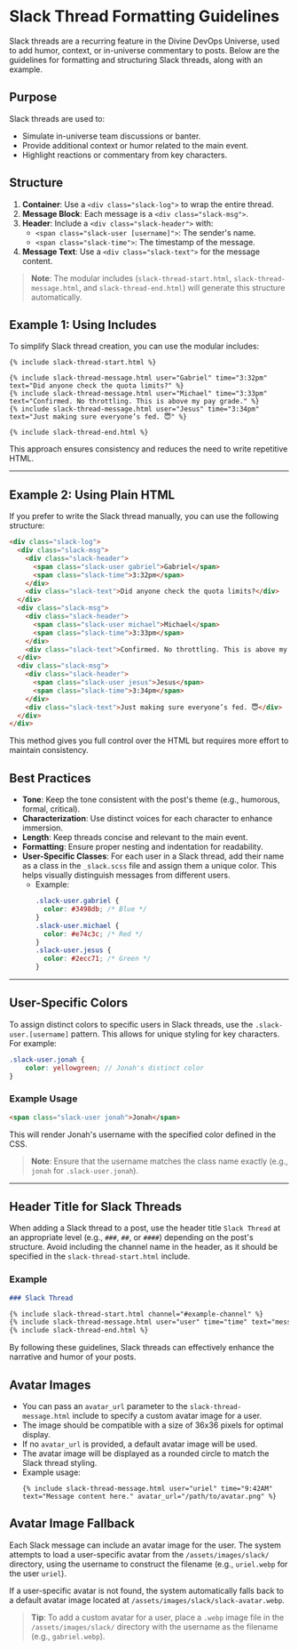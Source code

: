 # Slack Thread Formatting Guidelines

Slack threads are a recurring feature in the Divine DevOps Universe, used to add humor, context, or in-universe commentary to posts. Below are the guidelines for formatting and structuring Slack threads, along with an example.

## Purpose
Slack threads are used to:
- Simulate in-universe team discussions or banter.
- Provide additional context or humor related to the main event.
- Highlight reactions or commentary from key characters.

## Structure
1. **Container**: Use a `<div class="slack-log">` to wrap the entire thread.
2. **Message Block**: Each message is a `<div class="slack-msg">`.
3. **Header**: Include a `<div class="slack-header">` with:
   - `<span class="slack-user [username]">`: The sender's name.
   - `<span class="slack-time">`: The timestamp of the message.
4. **Message Text**: Use a `<div class="slack-text">` for the message content.

> **Note**: The modular includes (`slack-thread-start.html`, `slack-thread-message.html`, and `slack-thread-end.html`) will generate this structure automatically.

## Example 1: Using Includes

To simplify Slack thread creation, you can use the modular includes:

```liquid
{% include slack-thread-start.html %}

{% include slack-thread-message.html user="Gabriel" time="3:32pm" text="Did anyone check the quota limits?" %}
{% include slack-thread-message.html user="Michael" time="3:33pm" text="Confirmed. No throttling. This is above my pay grade." %}
{% include slack-thread-message.html user="Jesus" time="3:34pm" text="Just making sure everyone’s fed. 😇" %}

{% include slack-thread-end.html %}
```

This approach ensures consistency and reduces the need to write repetitive HTML.

---

## Example 2: Using Plain HTML

If you prefer to write the Slack thread manually, you can use the following structure:

```html
<div class="slack-log">
  <div class="slack-msg">
    <div class="slack-header">
      <span class="slack-user gabriel">Gabriel</span>
      <span class="slack-time">3:32pm</span>
    </div>
    <div class="slack-text">Did anyone check the quota limits?</div>
  </div>
  <div class="slack-msg">
    <div class="slack-header">
      <span class="slack-user michael">Michael</span>
      <span class="slack-time">3:33pm</span>
    </div>
    <div class="slack-text">Confirmed. No throttling. This is above my pay grade.</div>
  </div>
  <div class="slack-msg">
    <div class="slack-header">
      <span class="slack-user jesus">Jesus</span>
      <span class="slack-time">3:34pm</span>
    </div>
    <div class="slack-text">Just making sure everyone’s fed. 😇</div>
  </div>
</div>
```

This method gives you full control over the HTML but requires more effort to maintain consistency.

## Best Practices
- **Tone**: Keep the tone consistent with the post's theme (e.g., humorous, formal, critical).
- **Characterization**: Use distinct voices for each character to enhance immersion.
- **Length**: Keep threads concise and relevant to the main event.
- **Formatting**: Ensure proper nesting and indentation for readability.
- **User-Specific Classes**: For each user in a Slack thread, add their name as a class in the `_slack.scss` file and assign them a unique color. This helps visually distinguish messages from different users.
  - Example:
    ```scss
    .slack-user.gabriel {
      color: #3498db; /* Blue */
    }
    .slack-user.michael {
      color: #e74c3c; /* Red */
    }
    .slack-user.jesus {
      color: #2ecc71; /* Green */
    }
    ```

---

## User-Specific Colors

To assign distinct colors to specific users in Slack threads, use the `.slack-user.[username]` pattern. This allows for unique styling for key characters. For example:

```scss
.slack-user.jonah {
    color: yellowgreen; // Jonah's distinct color
}
```

### Example Usage

```html
<span class="slack-user jonah">Jonah</span>
```

This will render Jonah's username with the specified color defined in the CSS.

> **Note**: Ensure that the username matches the class name exactly (e.g., `jonah` for `.slack-user.jonah`).

---

## Header Title for Slack Threads

When adding a Slack thread to a post, use the header title `Slack Thread` at an appropriate level (e.g., `###`, `##`, or `####`) depending on the post's structure. Avoid including the channel name in the header, as it should be specified in the `slack-thread-start.html` include.

### Example

```markdown
### Slack Thread

{% include slack-thread-start.html channel="#example-channel" %}
{% include slack-thread-message.html user="user" time="time" text="message" %}
{% include slack-thread-end.html %}
```

By following these guidelines, Slack threads can effectively enhance the narrative and humor of your posts.

## Avatar Images

- You can pass an `avatar_url` parameter to the `slack-thread-message.html` include to specify a custom avatar image for a user.
- The image should be compatible with a size of 36x36 pixels for optimal display.
- If no `avatar_url` is provided, a default avatar image will be used.
- The avatar image will be displayed as a rounded circle to match the Slack thread styling.
- Example usage:
  ```liquid
  {% include slack-thread-message.html user="uriel" time="9:42AM" text="Message content here." avatar_url="/path/to/avatar.png" %}
  ```

## Avatar Image Fallback

Each Slack message can include an avatar image for the user. The system attempts to load a user-specific avatar from the `/assets/images/slack/` directory, using the username to construct the filename (e.g., `uriel.webp` for the user `uriel`).

If a user-specific avatar is not found, the system automatically falls back to a default avatar image located at `/assets/images/slack/slack-avatar.webp`.

> **Tip**: To add a custom avatar for a user, place a `.webp` image file in the `/assets/images/slack/` directory with the username as the filename (e.g., `gabriel.webp`).

